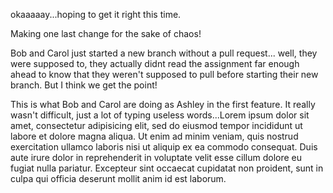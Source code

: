 
okaaaaay...hoping to get it right this time.

Making one last change for the sake of chaos!


Bob and Carol just started a new branch without a pull request... well, they were supposed to, they actually didnt read the assignment far enough ahead to know that they weren't supposed to pull before starting their new branch.  But I think we get the point!

This is what Bob and Carol are doing as Ashley in the first feature.  It really wasn't difficult, just a lot of typing useless words...Lorem ipsum dolor sit amet, consectetur adipisicing elit, sed do eiusmod tempor incididunt ut labore et dolore magna aliqua. Ut enim ad minim veniam, quis nostrud exercitation ullamco laboris nisi ut aliquip ex ea commodo consequat. Duis aute irure dolor in reprehenderit in voluptate velit esse cillum dolore eu fugiat nulla pariatur. Excepteur sint occaecat cupidatat non proident, sunt in culpa qui officia deserunt mollit anim id est laborum.
